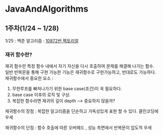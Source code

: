 # JavaAndAlgorithms

## 1주차(1/24 ~ 1/28)  
1/25 : 백준 알고리즘 : [10872번 팩토리얼](https://www.acmicpc.net/problem/10872)

### 재귀 함수란?
재귀 함수란 특정 함수 내에서 자기 자신을 다시 호출하여 문제를 해결해 나가는 함수. <br/>
일반 반복문을 통해 구현 가능한 기능은 재귀함수로 구현가능하고, 반대로도 가능하다. <br/>
재귀함수에서 중요한 요소 : <br/>
1. 무한루프를 빠져나가기 위한 base case(조건)이 꼭 필요하다.
2. base case 이후의 로직 및 구상. 
3. 복잡한 함수라면 재귀의 깊이 depth --> 중요하지 않을까?

재귀함수의 장점 : 복잡한 알고리즘을 단순하고 가독성있게 표현 할 수 있다. 클린코딩에 우세

재귀함수의 단점 : 함수 호출에 따른 오버헤드 , 성능 측면에서 반복문이 압도적 우세